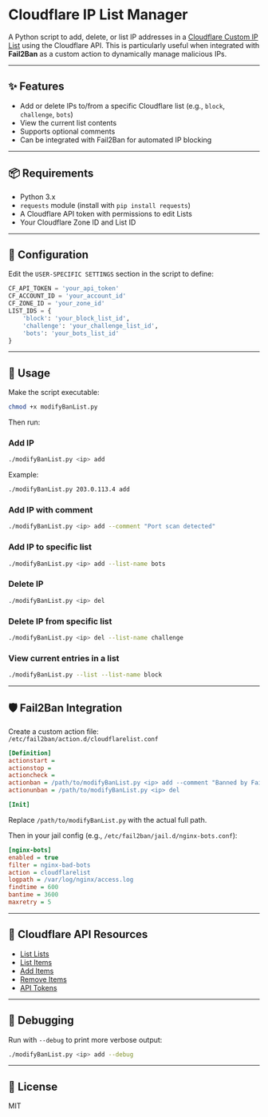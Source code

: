 # Cloudflare IP List Manager

A Python script to add, delete, or list IP addresses in a [Cloudflare Custom IP List](https://developers.cloudflare.com/api/operations/rules-lists-update-list-items) using the Cloudflare API. This is particularly useful when integrated with **Fail2Ban** as a custom action to dynamically manage malicious IPs.

---

## ✨ Features

- Add or delete IPs to/from a specific Cloudflare list (e.g., `block`, `challenge`, `bots`)
- View the current list contents
- Supports optional comments
- Can be integrated with Fail2Ban for automated IP blocking

---

## 📦 Requirements

- Python 3.x
- `requests` module (install with `pip install requests`)
- A Cloudflare API token with permissions to edit Lists
- Your Cloudflare Zone ID and List ID

---

## 🔧 Configuration

Edit the `USER-SPECIFIC SETTINGS` section in the script to define:

```python
CF_API_TOKEN = 'your_api_token'
CF_ACCOUNT_ID = 'your_account_id'
CF_ZONE_ID = 'your_zone_id'
LIST_IDS = {
    'block': 'your_block_list_id',
    'challenge': 'your_challenge_list_id',
    'bots': 'your_bots_list_id'
}
```

---

## 🚀 Usage

Make the script executable:

```bash
chmod +x modifyBanList.py
```

Then run:

### Add IP

```bash
./modifyBanList.py <ip> add
```

Example:

```bash
./modifyBanList.py 203.0.113.4 add
```

### Add IP with comment

```bash
./modifyBanList.py <ip> add --comment "Port scan detected"
```

### Add IP to specific list

```bash
./modifyBanList.py <ip> add --list-name bots
```

### Delete IP

```bash
./modifyBanList.py <ip> del
```

### Delete IP from specific list

```bash
./modifyBanList.py <ip> del --list-name challenge
```

### View current entries in a list

```bash
./modifyBanList.py --list --list-name block
```

---

## 🛡️ Fail2Ban Integration

Create a custom action file:  
`/etc/fail2ban/action.d/cloudflarelist.conf`

```ini
[Definition]
actionstart =
actionstop =
actioncheck =
actionban = /path/to/modifyBanList.py <ip> add --comment "Banned by Fail2Ban"
actionunban = /path/to/modifyBanList.py <ip> del

[Init]
```

Replace `/path/to/modifyBanList.py` with the actual full path.

Then in your jail config (e.g., `/etc/fail2ban/jail.d/nginx-bots.conf`):

```ini
[nginx-bots]
enabled = true
filter = nginx-bad-bots
action = cloudflarelist
logpath = /var/log/nginx/access.log
findtime = 600
bantime = 3600
maxretry = 5
```

---

## 🔗 Cloudflare API Resources

- [List Lists](https://developers.cloudflare.com/api/resources/rules/subresources/lists/)
- [List Items](https://developers.cloudflare.com/api/resources/rules/subresources/lists/subresources/items/)
- [Add Items](https://developers.cloudflare.com/api/resources/rules/subresources/lists/subresources/items/methods/create/)
- [Remove Items](https://developers.cloudflare.com/api/resources/rules/subresources/lists/subresources/items/methods/delete/)
- [API Tokens](https://developers.cloudflare.com/fundamentals/api/get-started/create-token/)

---

## 🧪 Debugging

Run with `--debug` to print more verbose output:

```bash
./modifyBanList.py <ip> add --debug
```

---

## 📜 License

MIT
